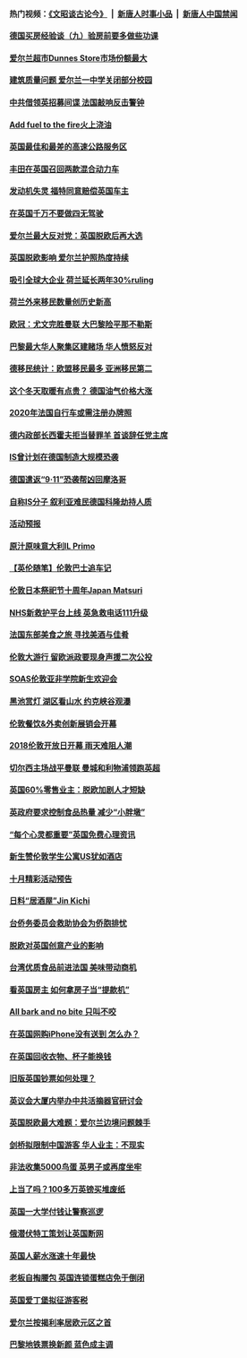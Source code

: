 #### 热门视频：[《文昭谈古论今》](https://github.com/gfw-breaker/wenzhao/blob/master/README.md?t=10271833) &nbsp;|&nbsp; [新唐人时事小品](https://github.com/gfw-breaker/ntdtv-comedy/blob/master/README.md?t=10271833) &nbsp;|&nbsp; [新唐人中国禁闻](https://github.com/gfw-breaker/ntdtv-news/blob/master/README.md?t=10271833)

#### [德国买房经验谈（九）验房前要多做些功课](../pages/nsc974/n10810647.md?t=10271833) 

#### [爱尔兰超市Dunnes Store市场份额最大](../pages/nsc974/n10810621.md?t=10271833) 

#### [建筑质量问题 爱尔兰一中学关闭部分校园](../pages/nsc974/n10810599.md?t=10271833) 

#### [中共借领英招募间谍 法国敲响反击警钟](../pages/nsc974/n10808700.md?t=10271833) 

#### [Add fuel to the fire火上浇油](../pages/nsc974/n10808877.md?t=10271833) 

#### [英国最佳和最差的高速公路服务区](../pages/nsc974/n10808870.md?t=10271833) 

#### [丰田在英国召回两款混合动力车](../pages/nsc974/n10808859.md?t=10271833) 

#### [发动机失灵 福特同意赔偿英国车主](../pages/nsc974/n10808842.md?t=10271833) 

#### [在英国千万不要做四无驾驶](../pages/nsc974/n10808828.md?t=10271833) 

#### [爱尔兰最大反对党：英国脱欧后再大选](../pages/nsc974/n10808028.md?t=10271833) 

#### [英国脱欧影响 爱尔兰护照热度持续](../pages/nsc974/n10808001.md?t=10271833) 

#### [吸引全球大企业 荷兰延长两年30%ruling](../pages/nsc974/n10807940.md?t=10271833) 

#### [荷兰外来移民数量创历史新高](../pages/nsc974/n10807850.md?t=10271833) 

#### [欧冠：尤文完胜曼联 大巴黎险平那不勒斯](../pages/nsc974/n10806938.md?t=10271833) 

#### [巴黎最大华人聚集区建赌场 华人愤怒反对](../pages/nsc974/n10805445.md?t=10271833) 

#### [德移民统计：欧盟移民最多 亚洲移民第二](../pages/nsc974/n10805377.md?t=10271833) 

#### [这个冬天取暖有点贵？ 德国油气价格大涨](../pages/nsc974/n10805323.md?t=10271833) 

#### [2020年法国自行车或需注册办牌照](../pages/nsc974/n10805517.md?t=10271833) 

#### [德内政部长西霍夫拒当替罪羊 首谈辞任党主席](../pages/nsc974/n10805185.md?t=10271833) 

#### [IS曾计划在德国制造大规模恐袭](../pages/nsc974/n10803787.md?t=10271833) 

#### [德国遣返“9·11”恐袭帮凶回摩洛哥](../pages/nsc974/n10803883.md?t=10271833) 

#### [自称IS分子 叙利亚难民德国科隆劫持人质](../pages/nsc974/n10803842.md?t=10271833) 

#### [活动预报](../pages/nsc974/n10803032.md?t=10271833) 

#### [原汁原味意大利IL Primo](../pages/nsc974/n10802970.md?t=10271833) 

#### [【英伦随笔】伦敦巴士追车记](../pages/nsc974/n10802956.md?t=10271833) 

#### [伦敦日本祭祀节十周年Japan Matsuri](../pages/nsc974/n10802926.md?t=10271833) 

#### [NHS新救护平台上线 英急救电话111升级](../pages/nsc974/n10802902.md?t=10271833) 

#### [法国东部美食之旅 寻找美酒与佳肴](../pages/nsc974/n10801640.md?t=10271833) 

#### [伦敦大游行 留欧派政要现身声援二次公投](../pages/nsc974/n10801279.md?t=10271833) 

#### [SOAS伦敦亚非学院新生欢迎会](../pages/nsc974/n10800385.md?t=10271833) 

#### [黑池赏灯 湖区看山水 约克峡谷观瀑](../pages/nsc974/n10800379.md?t=10271833) 

#### [伦敦餐饮&外卖创新展销会开幕](../pages/nsc974/n10800370.md?t=10271833) 

#### [2018伦敦开放日开幕 雨天难阻人潮](../pages/nsc974/n10800357.md?t=10271833) 

#### [切尔西主场战平曼联 曼城和利物浦领跑英超](../pages/nsc974/n10799387.md?t=10271833) 

#### [英国60%零售业主：脱欧加剧人才短缺](../pages/nsc974/n10798814.md?t=10271833) 

#### [英政府要求控制食品热量 减少“小胖墩”](../pages/nsc974/n10798915.md?t=10271833) 

#### [“每个心灵都重要”英国免费心理资讯](../pages/nsc974/n10798906.md?t=10271833) 

#### [新生赞伦敦学生公寓US犹如酒店](../pages/nsc974/n10798881.md?t=10271833) 

#### [十月精彩活动预告](../pages/nsc974/n10798869.md?t=10271833) 

#### [日料“居酒屋”Jin Kichi](../pages/nsc974/n10798856.md?t=10271833) 

#### [台侨务委员会救助协会为侨胞排忧](../pages/nsc974/n10798830.md?t=10271833) 

#### [脱欧对英国创意产业的影响](../pages/nsc974/n10798806.md?t=10271833) 

#### [台湾优质食品前进法国 美味带动商机](../pages/nsc974/n10796380.md?t=10271833) 

#### [看英国房主 如何拿房子当“提款机”](../pages/nsc974/n10795639.md?t=10271833) 

#### [All bark and no bite 只叫不咬](../pages/nsc974/n10795626.md?t=10271833) 

#### [在英国网购iPhone没有送到 怎么办？](../pages/nsc974/n10795611.md?t=10271833) 

#### [在英国回收衣物、杯子能换钱](../pages/nsc974/n10795600.md?t=10271833) 

#### [旧版英国钞票如何处理？](../pages/nsc974/n10795574.md?t=10271833) 

#### [英议会大厦内举办中共活摘器官研讨会](../pages/nsc974/n10795559.md?t=10271833) 

#### [英国脱欧最大难题：爱尔兰边境问题棘手](../pages/nsc974/n10793065.md?t=10271833) 

#### [剑桥拟限制中国游客 华人业主：不现实](../pages/nsc974/n10793028.md?t=10271833) 

#### [非法收集5000鸟蛋 英男子或再度坐牢](../pages/nsc974/n10793168.md?t=10271833) 

#### [上当了吗？100多万英镑买堆废纸](../pages/nsc974/n10793153.md?t=10271833) 

#### [英国一大学付钱让警察巡逻](../pages/nsc974/n10793144.md?t=10271833) 

#### [俄潜伏特工策划让英国断网](../pages/nsc974/n10793138.md?t=10271833) 

#### [英国人薪水涨速十年最快](../pages/nsc974/n10793134.md?t=10271833) 

#### [老板自掏腰包 英国连锁蛋糕店免于倒闭](../pages/nsc974/n10793123.md?t=10271833) 

#### [英国爱丁堡拟征游客税](../pages/nsc974/n10793043.md?t=10271833) 

#### [爱尔兰按揭利率居欧元区之首](../pages/nsc974/n10792636.md?t=10271833) 

#### [巴黎地铁票换新颜 蓝色成主调](../pages/nsc974/n10792539.md?t=10271833) 

